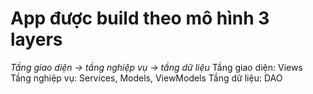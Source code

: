 ﻿# App được build theo mô hình 3 layers
*Tầng giao diện -> tầng nghiệp vụ -> tầng dữ liệu*
Tầng giao diện: Views
Tầng nghiệp vụ: Services, Models, ViewModels
Tầng dữ liệu: DAO
